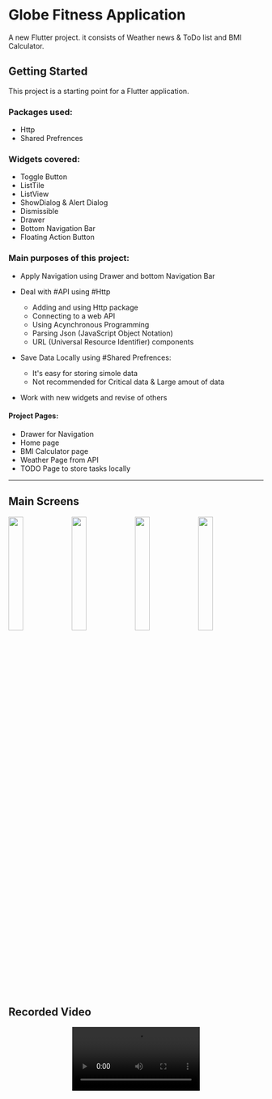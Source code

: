 # Globe Fitness Application

A new Flutter project. it consists of Weather news & ToDo list and BMI Calculator.

## Getting Started

This project is a starting point for a Flutter application.

### Packages used:
- Http
- Shared Prefrences

### Widgets covered:
- Toggle Button
- ListTile
- ListView
- ShowDialog & Alert Dialog
- Dismissible
- Drawer
- Bottom Navigation Bar
- Floating Action Button


### Main purposes of this project:
* Apply Navigation using Drawer and bottom Navigation Bar

* Deal with #API using #Http 
  - Adding and using Http package
  - Connecting to a web API 
  - Using Acynchronous Programming
  - Parsing Json (JavaScript Object Notation)
  - URL (Universal Resource Identifier) components


* Save Data Locally using #Shared Prefrences:
  - It's easy for storing simole data
  - Not recommended for Critical data & Large amout of data


* Work with new widgets and revise of others


#### Project Pages:
- Drawer for Navigation
- Home page
- BMI Calculator page
- Weather Page from API
- TODO Page to store tasks locally

********************************************************************************************************************************************************************
## Main Screens
<p float="left">
  <img src="https://user-images.githubusercontent.com/54222207/187053016-8d28fa2f-5897-4be7-b78a-2f348736dfb1.jpg" width="24%" />
  <img src="https://user-images.githubusercontent.com/54222207/187053023-5012c47f-c421-4bb6-8b2f-6ebddac85737.jpg" width="24%" /> 
  <img src="https://user-images.githubusercontent.com/54222207/187053028-83d41dbd-85c7-4ac8-903d-42dbfb5f0f87.jpg" width="24%" />
   <img src="https://user-images.githubusercontent.com/54222207/187053093-80619275-df47-41be-b2ba-d96e42aa885b.jpg" width="24%" />
</p>



## Recorded Video

<p align="center">
  <video alt="Light" src="https://user-images.githubusercontent.com/54222207/187053119-2245c125-8a39-446a-84df-bf00fd6b09a4.mp4
" width="50%">
</p>




